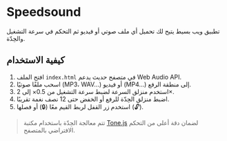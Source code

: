 # Speedsound

تطبيق ويب بسيط يتيح لك تحميل أي ملف صوتي أو فيديو ثم التحكم في سرعة التشغيل والحِدّة.

## كيفية الاستخدام

1. افتح الملف `index.html` في متصفح حديث يدعم Web Audio API.
2. اسحب ملفًا صوتيًا (MP3، WAV...) أو فيديو (MP4...) إلى منطقة الرفع.
3. استخدم منزلق السرعة لضبط سرعة التشغيل من 0.5× إلى 2×.
4. اضبط منزلق الحِدّة للرفع أو الخفض حتى 12 نصف نغمة تقريبًا.
5. استخدم زر القفل لربط القيم معًا (🔒) أو فصلها (🔓).

> تتم معالجة الحِدّة باستخدام مكتبة [Tone.js](https://tonejs.github.io/) لضمان دقة أعلى من التحكم الافتراضي بالمتصفح.
